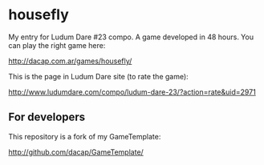 housefly
========

My entry for Ludum Dare #23 compo. A game developed in 48 hours.
You can play the right game here:

http://dacap.com.ar/games/housefly/

This is the page in Ludum Dare site (to rate the game):

http://www.ludumdare.com/compo/ludum-dare-23/?action=rate&uid=2971

For developers
--------------

This repository is a fork of my GameTemplate:

http://github.com/dacap/GameTemplate/
